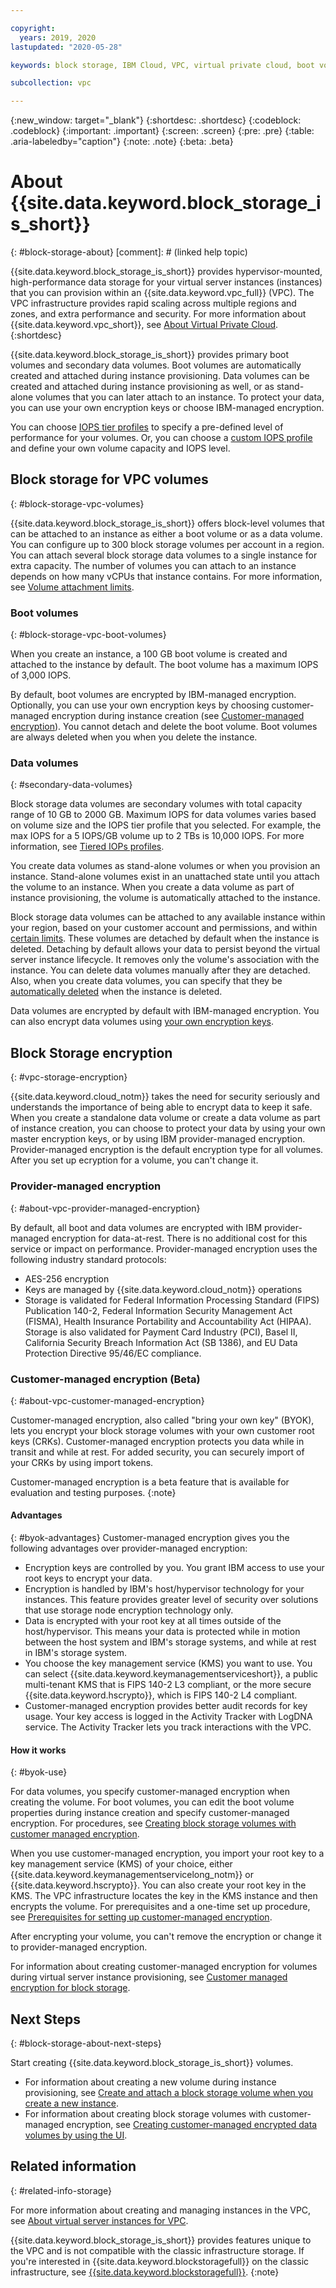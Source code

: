 ```yaml
---

copyright:
  years: 2019, 2020
lastupdated: "2020-05-28"

keywords: block storage, IBM Cloud, VPC, virtual private cloud, boot volume, data volume, volume, data storage, virtual server instance, instance, IOPS, HPCS, Key Protect

subcollection: vpc

---
```

{:new_window: target="_blank"}
{:shortdesc: .shortdesc}
{:codeblock: .codeblock}
{:important: .important}
{:screen: .screen}
{:pre: .pre}
{:table: .aria-labeledby="caption"}
{:note: .note}
{:beta: .beta}

# About {{site.data.keyword.block_storage_is_short}}
{: #block-storage-about}
[comment]: # (linked help topic)

{{site.data.keyword.block_storage_is_short}} provides hypervisor-mounted, high-performance data storage for your virtual server instances (instances) that you can provision within an {{site.data.keyword.vpc_full}} (VPC). The VPC infrastructure provides rapid scaling across multiple regions and zones, and extra performance and security. For more information about {{site.data.keyword.vpc_short}}, see [About Virtual Private Cloud](/docs/vpc?topic=vpc-about-vpc).
{:shortdesc}

{{site.data.keyword.block_storage_is_short}} provides primary boot volumes and secondary data volumes. Boot volumes are automatically created and attached during instance provisioning. Data volumes can be created and attached during instance provisioning as well, or as stand-alone volumes that you can later attach to an instance. To protect your data, you can use your own encryption keys or choose IBM-managed encryption. 

You can choose [IOPS tier profiles](/docs/vpc?topic=vpc-block-storage-profiles#tiers) to specify a pre-defined level of performance for your volumes. Or, you can choose a [custom IOPS profile](/docs/vpc?topic=vpc-block-storage-profiles#custom) and define your own volume capacity and IOPS level.

## Block storage for VPC volumes
{: #block-storage-vpc-volumes}

{{site.data.keyword.block_storage_is_short}} offers block-level volumes that can be attached to an instance as either a boot volume or as a data volume. You can configure up to 300 block storage volumes per account in a region. You can attach several block storage data volumes to a single instance for extra capacity. The number of volumes you can attach to an instance depends on how many vCPUs that instance contains. For more information, see [Volume attachment limits](/docs/vpc?topic=vpc-attaching-block-storage#vol-attach-limits).

### Boot volumes
{: #block-storage-vpc-boot-volumes}

When you create an instance, a 100 GB boot volume is created and attached to the instance by default. The boot volume has a maximum IOPS of 3,000 IOPS.

By default, boot volumes are encrypted by IBM-managed encryption. Optionally, you can use your own encryption keys by choosing customer-managed encryption during instance creation (see [Customer-managed encryption](#about-vpc-customer-managed-encryption)). You cannot detach and delete the boot volume. Boot volumes are always deleted when you when you delete the instance.

### Data volumes
{: #secondary-data-volumes}

Block storage data volumes are secondary volumes with total capacity range of 10 GB to 2000 GB. Maximum IOPS for data volumes varies based on volume size and the IOPS tier profile that you selected. For example, the max IOPS for a 5 IOPS/GB volume up to 2 TBs is 10,000 IOPS. For more information, see
[Tiered IOPs profiles](/docs/vpc?topic=vpc-block-storage-profiles#tiers).

You create data volumes as stand-alone volumes or when you provision an instance. Stand-alone volumes exist in an unattached state until you attach the volume to an instance. When you create a data volume as part of instance provisioning, the volume is automatically attached to the instance.

Block storage data volumes can be attached to any available instance within your region, based on your customer account and permissions, and within [certain limits](/docs/vpc?topic=vpc-attaching-block-storage#vol-attach-limits). These volumes are detached by default when the instance is deleted. Detaching by default allows your data to persist beyond the virtual server instance lifecycle. It removes only the volume's association with the instance. You can delete data volumes manually after they are detached. Also, when you create data volumes, you can specify that they be [automatically deleted](/docs/vpc?topic=vpc-managing-block-storage#auto-delete) when the instance is deleted.

Data volumes are encrypted by default with IBM-managed encryption. You can also encrypt data volumes using [your own encryption keys](#about-vpc-customer-managed-encryption).

## Block Storage encryption
{: #vpc-storage-encryption}

{{site.data.keyword.cloud_notm}} takes the need for security seriously and understands the importance of being able to encrypt data to keep it safe. When you create a standalone data volume or create a data volume as part of instance creation, you can choose to protect your data by using your own master encryption keys, or by using IBM provider-managed encryption. Provider-managed encryption is the default encryption type for all volumes. After you set up ecryption for a volume, you can't change it.

### Provider-managed encryption
{: #about-vpc-provider-managed-encryption}

By default, all boot and data volumes are encrypted with IBM provider-managed encryption for data-at-rest. There is no additional cost for this service or impact on performance. Provider-managed encryption uses the following industry standard protocols:

* AES-256 encryption
* Keys are managed by {{site.data.keyword.cloud_notm}} operations
* Storage is validated for Federal Information Processing Standard (FIPS) Publication 140-2, Federal Information Security Management Act (FISMA), Health Insurance Portability and Accountability Act (HIPAA). Storage is also validated for Payment Card Industry (PCI), Basel II, California Security Breach Information Act (SB 1386), and EU Data Protection Directive 95/46/EC compliance.

### Customer-managed encryption (Beta)
{: #about-vpc-customer-managed-encryption}

Customer-managed encryption, also called "bring your own key" (BYOK), lets you encrypt your block storage volumes with your own customer root keys (CRKs). Customer-managed encryption protects you data while in transit and while at rest. For added security, you can securely import of your CRKs by using import tokens. 

Customer-managed encryption is a beta feature that is available for evaluation and testing purposes. 
{:note}

#### Advantages
{: #byok-advantages}
Customer-managed encryption gives you the following advantages over provider-managed encryption:

* Encryption keys are controlled by you. You grant IBM access to use your root keys to encrypt your data.
* Encryption is handled by IBM's host/hypervisor technology for your instances. This feature provides greater level of security over solutions that use storage node encryption technology only. 
* Data is encrypted with your root key at all times outside of the host/hypervisor. This means your data is protected while in motion between the host system and IBM's storage systems, and while at rest in IBM's storage system.
* You choose the key management service (KMS) you want to use. You can select {{site.data.keyword.keymanagementserviceshort}}, a public multi-tenant KMS that is FIPS 140-2 L3 compliant, or the more secure {{site.data.keyword.hscrypto}}, which is FIPS 140-2 L4 compliant.
* Customer-managed encryption provides better audit records for key usage. Your key access is logged in the Activity Tracker with LogDNA service. The Activity Tracker lets you track interactions with the VPC.

#### How it works
{: #byok-use}

For data volumes, you specify customer-managed encryption when creating the volume. For boot volumes, you can edit the boot volume properties during instance creation and specify customer-managed encryption. For procedures, see [Creating block storage volumes with customer managed encryption](/docs/vpc?topic=vpc-block-storage-vpc-encryption).

When you use customer-managed encryption, you import your root key to a key management service (KMS) of your choice, either {{site.data.keyword.keymanagementservicelong_notm}} or {{site.data.keyword.hscrypto}}. You can also create your root key in the KMS. The VPC infrastructure locates the key in the KMS instance and then encrypts the volume. For prerequisites and a one-time set up procedure, see [Prerequisites for setting up customer-managed encryption](/docs/vpc?topic=vpc-creating-instances-byok#byok-vsi-prereqs).

After encrypting your volume, you can't remove the encryption or change it to provider-managed encryption.

For information about creating customer-managed encryption for volumes during virtual server instance provisioning, see [Customer managed encryption for block storage](/docs/vpc?topic=vpc-creating-instances-byok).

## Next Steps
{: #block-storage-about-next-steps}

Start creating {{site.data.keyword.block_storage_is_short}} volumes.

* For information about creating a new volume during instance provisioning, see [Create and attach a block storage volume when you create a new instance](/docs/vpc?topic=vpc-creating-block-storage#create-from-vsi).
* For information about creating block storage volumes with customer-managed encryption, see [Creating customer-managed encrypted data volumes by using the UI](/docs/vpc?topic=vpc-block-storage-vpc-encryption#data-vol-encryption-ui).

## Related information
{: #related-info-storage}

For more information about creating and managing instances in the VPC, see [About virtual server instances for VPC](/docs/vpc?topic=vpc-about-advanced-virtual-servers).

{{site.data.keyword.block_storage_is_short}} provides features unique to the VPC and is not compatible with the classic infrastructure storage. If you're interested in {{site.data.keyword.blockstoragefull}} on the classic infrastructure, see [{{site.data.keyword.blockstoragefull}}](/docs/BlockStorage?topic=BlockStorage-getting-started).
{:note}
